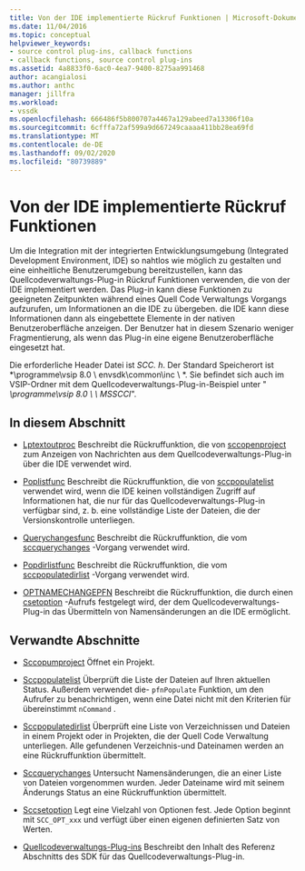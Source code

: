 ```yaml
---
title: Von der IDE implementierte Rückruf Funktionen | Microsoft-Dokumentation
ms.date: 11/04/2016
ms.topic: conceptual
helpviewer_keywords:
- source control plug-ins, callback functions
- callback functions, source control plug-ins
ms.assetid: 4a8833f0-6ac0-4ea7-9400-8275aa991468
author: acangialosi
ms.author: anthc
manager: jillfra
ms.workload:
- vssdk
ms.openlocfilehash: 666486f5b800707a4467a129abeed7a13306f10a
ms.sourcegitcommit: 6cfffa72af599a9d667249caaaa411bb28ea69fd
ms.translationtype: MT
ms.contentlocale: de-DE
ms.lasthandoff: 09/02/2020
ms.locfileid: "80739889"
---
```

# <a name="callback-functions-implemented-by-the-ide"></a>Von der IDE implementierte Rückruf Funktionen
Um die Integration mit der integrierten Entwicklungsumgebung (Integrated Development Environment, IDE) so nahtlos wie möglich zu gestalten und eine einheitliche Benutzerumgebung bereitzustellen, kann das Quellcodeverwaltungs-Plug-in Rückruf Funktionen verwenden, die von der IDE implementiert werden. Das Plug-in kann diese Funktionen zu geeigneten Zeitpunkten während eines Quell Code Verwaltungs Vorgangs aufzurufen, um Informationen an die IDE zu übergeben. die IDE kann diese Informationen dann als eingebettete Elemente in der nativen Benutzeroberfläche anzeigen. Der Benutzer hat in diesem Szenario weniger Fragmentierung, als wenn das Plug-in eine eigene Benutzeroberfläche eingesetzt hat.

 Die erforderliche Header Datei ist *SCC. h*. Der Standard Speicherort ist *\programme\vsip 8.0 \ envsdk\common\inc \\ *. Sie befindet sich auch im VSIP-Ordner mit dem Quellcodeverwaltungs-Plug-in-Beispiel unter " *\programme\vsip 8.0 \ \\ MSSCCI*".

## <a name="in-this-section"></a>In diesem Abschnitt
- [Lptextoutproc](../extensibility/lptextoutproc.md) Beschreibt die Rückruffunktion, die von [sccopenproject](../extensibility/sccopenproject-function.md) zum Anzeigen von Nachrichten aus dem Quellcodeverwaltungs-Plug-in über die IDE verwendet wird.

- [Poplistfunc](../extensibility/poplistfunc.md) Beschreibt die Rückruffunktion, die von [sccpopulatelist](../extensibility/sccpopulatelist-function.md) verwendet wird, wenn die IDE keinen vollständigen Zugriff auf Informationen hat, die nur für das Quellcodeverwaltungs-Plug-in verfügbar sind, z. b. eine vollständige Liste der Dateien, die der Versionskontrolle unterliegen.

- [Querychangesfunc](../extensibility/querychangesfunc.md) Beschreibt die Rückruffunktion, die vom [sccquerychanges](../extensibility/sccquerychanges-function.md) -Vorgang verwendet wird.

- [Popdirlistfunc](../extensibility/popdirlistfunc.md) Beschreibt die Rückruffunktion, die vom [sccpopulatedirlist](../extensibility/sccpopulatedirlist-function.md) -Vorgang verwendet wird.

- [OPTNAMECHANGEPFN](../extensibility/optnamechangepfn.md) Beschreibt die Rückruffunktion, die durch einen [csetoption](../extensibility/sccsetoption-function.md) -Aufrufs festgelegt wird, der dem Quellcodeverwaltungs-Plug-in das Übermitteln von Namensänderungen an die IDE ermöglicht.

## <a name="related-sections"></a>Verwandte Abschnitte
- [Sccopumproject](../extensibility/sccopenproject-function.md) Öffnet ein Projekt.

- [Sccpopulatelist](../extensibility/sccpopulatelist-function.md) Überprüft die Liste der Dateien auf Ihren aktuellen Status. Außerdem verwendet die- `pfnPopulate` Funktion, um den Aufrufer zu benachrichtigen, wenn eine Datei nicht mit den Kriterien für übereinstimmt `nCommand` .

- [Sccpopulatedirlist](../extensibility/sccpopulatedirlist-function.md) Überprüft eine Liste von Verzeichnissen und Dateien in einem Projekt oder in Projekten, die der Quell Code Verwaltung unterliegen. Alle gefundenen Verzeichnis-und Dateinamen werden an eine Rückruffunktion übermittelt.

- [Sccquerychanges](../extensibility/sccquerychanges-function.md) Untersucht Namensänderungen, die an einer Liste von Dateien vorgenommen wurden. Jeder Dateiname wird mit seinem Änderungs Status an eine Rückruffunktion übermittelt.

- [Sccsetoption](../extensibility/sccsetoption-function.md) Legt eine Vielzahl von Optionen fest. Jede Option beginnt mit `SCC_OPT_xxx` und verfügt über einen eigenen definierten Satz von Werten.

- [Quellcodeverwaltungs-Plug-ins](../extensibility/source-control-plug-ins.md) Beschreibt den Inhalt des Referenz Abschnitts des SDK für das Quellcodeverwaltungs-Plug-in.
